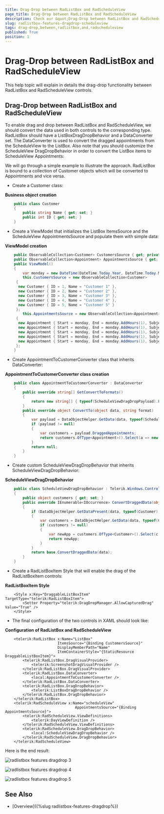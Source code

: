 ```yaml
---
title: Drag-Drop between RadListBox and RadScheduleView
page_title: Drag-Drop between RadListBox and RadScheduleView
description: Check our &quot;Drag-Drop between RadListBox and RadScheduleView&quot; documentation article for the RadListBox {{ site.framework_name }} control.
slug: radlistbox-features-dragdrop-scheduleview
tags: drag-drop,between,radlistbox,and,radscheduleview
published: True
position: 1
---
```


# Drag-Drop between RadListBox and RadScheduleView

This help topic will explain in details the drag-drop functionality between RadListBox and RadScheduleView controls.

## Drag-Drop between RadListBox and RadScheduleView

To enable drag and drop between RadListBox and RadScheduleView, we should convert the data used in both controls to the corresponding type. RadListBox should have a ListBoxDragDropBehavior and a DataConverter set. The DataConverter is used to convert the dragged appointments from the ScheduleView to the ListBox. Also note that you should customize the ScheduleView DragDropBehavior in order to convert the ListBox items to ScheduleView Appointments:

We will go through a simple example to illustrate the approach. RadListBox is bound to a collection of Customer objects which will be converted to Appointments and vice versa.

* Create a Customer class:

__Business object creation__

```C#
	public class Customer
	{
	    public string Name { get; set; }
	    public int ID { get; set; }
	}
```

* Create a ViewModel that initializes the ListBox ItemsSource and the ScheduleView AppointmentsSource and populate them with simple data:

__ViewModel creation__

```C#
	public ObservableCollection<Customer> CustomersSource { get; private set; }
	public ObservableCollection<Appointment> AppointmentsSource { get; private set; }
	public ViewModel()
	{
	    var monday = new DateTime(DateTime.Today.Year, DateTime.Today.Month, CalendarHelper.GetFirstDayOfWeek(DateTime.Today, DayOfWeek.Sunday).Day);
	    this.CustomersSource = new ObservableCollection<Customer> 
	 {
	  new Customer { ID = 1, Name = "Customer 1" },
	  new Customer { ID = 2, Name = "Customer 2" },
	  new Customer { ID = 3, Name = "Customer 3" },
	  new Customer { ID = 4, Name = "Customer 4" },
	  new Customer { ID = 5, Name = "Customer 5" } 
	 };
	    this.AppointmentsSource = new ObservableCollection<Appointment> 
	 { 
	  new Appointment { Start = monday, End = monday.AddHours(1), Subject = "Appointment 1" },
	  new Appointment { Start = monday, End = monday.AddHours(1), Subject = "Appointment 2" },
	  new Appointment { Start = monday, End = monday.AddHours(1), Subject = "Appointment 3" },
	  new Appointment { Start = monday, End = monday.AddHours(1), Subject = "Appointment 4" },
	  new Appointment { Start = monday, End = monday.AddHours(1), Subject = "Appointment 5" } 
	 };
	}
```

* Create AppointmentToCustomerConverter class that inherits DataConverter:

__AppointmentToCustomerConverter class creation__

```C#
	public class AppointmentToCustomerConverter : DataConverter
	{
	    public override string[] GetConvertToFormats()
	    {
	        return new string[] { typeof(ScheduleViewDragDropPayload).FullName, typeof(Customer).FullName };
	    }
	    public override object ConvertTo(object data, string format)
	    {
	        var payload = DataObjectHelper.GetData(data, typeof(ScheduleViewDragDropPayload), false) as ScheduleViewDragDropPayload;
	        if (payload != null)
	        {
	            var customers = payload.DraggedAppointments;
	            return customers.OfType<Appointment>().Select(a => new Customer { Name = a.Subject });
	        }
	        return null;
	    }
	}
```

* Create custom ScheduleViewDragDropBehavior that inherits ScheduleViewDragDropBehavior:

__ScheduleViewDragDropBehavior__

```C#
	public class ScheduleViewDragDropBehavior : Telerik.Windows.Controls.ScheduleViewDragDropBehavior
	{
	    public object customers { get; set; }
	    public override IEnumerable<IOccurrence> ConvertDraggedData(object data)
	    {
	        if (DataObjectHelper.GetDataPresent(data, typeof(Customer), false))
	        {
	            var customers = DataObjectHelper.GetData(data, typeof(Customer), true) as IEnumerable;
	            if (customers != null)
	            {
	                var newApp = customers.OfType<Customer>().Select(c => new Appointment { Subject = c.Name });
	                return newApp;
	            }
	        }
	        return base.ConvertDraggedData(data);
	    }
	}
```

* Create a RadListBoxItem Style that will enable the drag of the RadListBoxItem controls:

__RadListBoxItem Style__

```XAML
	<Style x:Key="DraggableListBoxItem" TargetType="telerik:RadListBoxItem">
	    <Setter Property="telerik:DragDropManager.AllowCapturedDrag" Value="True" />
	</Style>
```

* The final configuration of the two controls in XAML should look like:

__Configuration of RadListBox and RadScheduleView__

```XAML
	<telerik:RadListBox x:Name="ListBox"
						ItemsSource="{Binding CustomersSource}" 
						DisplayMemberPath="Name" 
						ItemContainerStyle="{StaticResource DraggableListBoxItem}">
		<telerik:RadListBox.DragVisualProvider>
			<telerik:ScreenshotDragVisualProvider />
		</telerik:RadListBox.DragVisualProvider>
		<telerik:RadListBox.DataConverter>
			<local:AppointmentToCustomerConverter />
		</telerik:RadListBox.DataConverter>
		<telerik:RadListBox.DragDropBehavior>
			<telerik:ListBoxDragDropBehavior />
		</telerik:RadListBox.DragDropBehavior>
	</telerik:RadListBox>
	<telerik:RadScheduleView x:Name="scheduleView" 
								AppointmentsSource="{Binding AppointmentsSource}">
		<telerik:RadScheduleView.ViewDefinitions>
			<telerik:DayViewDefinition />
		</telerik:RadScheduleView.ViewDefinitions>
		<telerik:RadScheduleView.DragDropBehavior>
			<local:ScheduleViewDragDropBehavior />
		</telerik:RadScheduleView.DragDropBehavior>
	</telerik:RadScheduleView>
```

Here is the end result:

![radlistbox features dragdrop 3](images/radlistbox_features_dragdrop_3.png)

![radlistbox features dragdrop 4](images/radlistbox_features_dragdrop_4.png)

![radlistbox features dragdrop 5](images/radlistbox_features_dragdrop_5.png)

## See Also

 * [Overview]({%slug radlistbox-features-dragdrop%})
